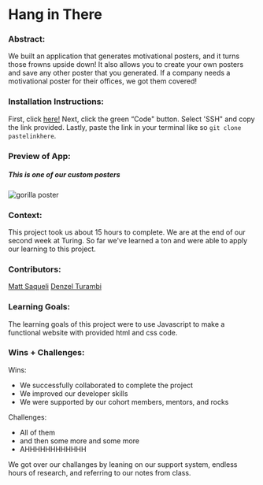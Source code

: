  # Hang in There  

### Abstract:
[//]: <> (Briefly describe what you built and its features. What problem is the app solving? How does this application solve that problem?)
We built an application that generates motivational posters, and it turns those frowns upside down! It also allows you to create your own posters and save any other poster that you generated. If a company needs a motivational poster for their offices, we got them covered!

### Installation Instructions:
[//]: <> (What steps does a person have to take to get your app cloned down and running?)
First, click [here!](https://github.com/mattsaqueli/Hang-In-There) Next, click the green “Code" button. Select 'SSH" and copy the link provided. Lastly, paste the link in your terminal like so `git clone pastelinkhere`.

### Preview of App:
[//]: <> (Provide ONE gif or screenshot of your application - choose the "coolest" piece of functionality to show off.)
##### This is one of our custom posters
![gorilla poster](MotivationalGorillaPoster.jpg)

### Context:
[//]: <> (Give some context for the project here. How long did you have to work on it? How far into the Turing program are you?)
This project took us about 15 hours to complete. We are at the end of our second week at Turing. So far we've learned a ton and were able to apply our learning to this project.

### Contributors:
[//]: <> (Who worked on this application? Link to their GitHubs.)
[Matt Saqueli](https://github.com/mattsaqueli)
[Denzel Turambi](https://github.com/Denzel-Turambi)

### Learning Goals:
[//]: <> (What were the learning goals of this project? What tech did you work with?)
The learning goals of this project were to use Javascript to make a functional website with provided html and css code. 
### Wins + Challenges:
[//]: <> (What are 2-3 wins you have from this project? What were some challenges you faced - and how did you get over them?)
Wins:
- We successfully collaborated to complete the project
- We improved our developer skills
- We were supported by our cohort members, mentors, and rocks

Challenges:
- All of them
- and then some more and some more
- AHHHHHHHHHHHH

We got over our challanges by leaning on our support system, endless hours of research, and referring to our notes from class.
